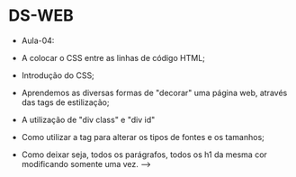 # DS-WEB

- Aula-04:

- A colocar o CSS entre as linhas de código HTML;
- Introdução do CSS;
- Aprendemos as diversas formas de "decorar" uma página web, através das tags de estilização;
- A utilização de "div class" e "div id"
- Como utilizar a tag para alterar os tipos de fontes e os tamanhos;
- Como deixar seja, todos os parágrafos, todos os h1 da mesma cor modificando somente uma vez.
-->
